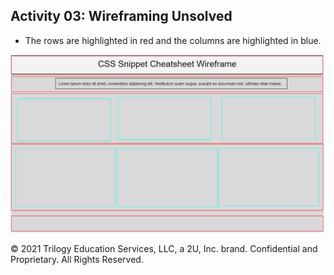 ## Activity 03: Wireframing Unsolved

* The rows are highlighted in red and the columns are highlighted in blue.

![Example of an unfinished wireframe with its row and columns highlighted](./assets/Images/100-unfinished-wireframe.png)

© 2021 Trilogy Education Services, LLC, a 2U, Inc. brand. Confidential and Proprietary. All Rights Reserved.